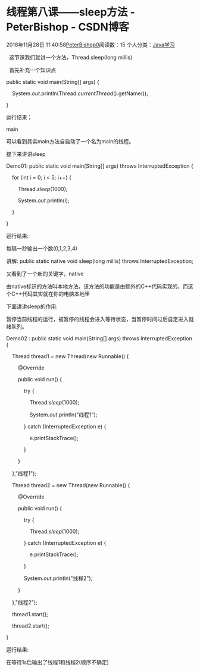 # 线程第八课——sleep方法 - PeterBishop - CSDN博客





2018年11月28日 11:40:58[PeterBishop0](https://me.csdn.net/qq_40061421)阅读数：15
个人分类：[Java学习](https://blog.csdn.net/qq_40061421/article/category/8087498)









  这节课我们就讲一个方法，Thread.sleep(long millis)



  首先补充一个知识点


public static void main(String[] args) {

    System.*out*.println(Thread.*currentThread*().getName());

}


运行结果；

main



可以看到其实main方法自启动了一个名为main的线程。



接下来讲讲sleep



Demo01:
public static void main(String[] args) throws InterruptedException {

    for (int i = 0; i < 5; i++) {

        Thread.*sleep*(1000);

        System.*out*.println(i);

    }

}


运行结果:

每隔一秒输出一个数(0,1,2,3,4)



讲解:
public static native void sleep(long millis) throws InterruptedException;


又看到了一个新的关键字，native



由native标识的方法叫本地方法，该方法的功能是由额外的C++代码实现的，而这个C++代码其实就在你的电脑本地里



下面讲讲sleep的作用:

暂停当前线程的运行，被暂停的线程会进入等待状态，当暂停时间过后自定进入就绪队列。



Demo02 :
public static void main(String[] args) throws InterruptedException {

    Thread thread1 = new Thread(new Runnable() {

        @Override

        public void run() {

            try {

                Thread.*sleep*(1000);

                System.*out*.println("线程1");

            } catch (InterruptedException e) {

                e.printStackTrace();

            }

        }

    },"线程1");



    Thread thread2 = new Thread(new Runnable() {

        @Override

        public void run() {

            try {

                Thread.*sleep*(1000);

            } catch (InterruptedException e) {

                e.printStackTrace();

            }

            System.*out*.println("线程2");

        }

    },"线程2");



    thread1.start();

    thread2.start();

}


运行结果:

在等待1s后输出了线程1和线程2(顺序不确定)



